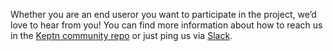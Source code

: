 Whether you are an end useror you want to participate in the project, we’d love to hear from you! You can find more information about how to reach us in the [Keptn community repo](https://github.com/keptn/community) or just ping us via [Slack](https://join.slack.com/t/keptn/shared_invite/enQtNTUxMTQ1MzgzMzUxLWMzNmM1NDc4MmE0MmQ0MDgwYzMzMDc4NjM5ODk0ZmFjNTE2YzlkMGE4NGU5MWUxODY1NTBjNjNmNmI1NWQ1NGY).